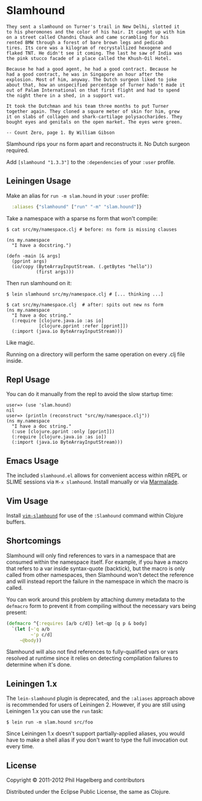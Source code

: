 # Slamhound

    They sent a slamhound on Turner's trail in New Delhi, slotted it
    to his pheromones and the color of his hair. It caught up with him
    on a street called Chandni Chauk and came scrambling for his
    rented BMW through a forest of bare brown legs and pedicab
    tires. Its core was a kilogram of recrystallized hexogene and
    flaked TNT. He didn't see it coming. The last he saw of India was
    the pink stucco facade of a place called the Khush-Oil Hotel.

    Because he had a good agent, he had a good contract. Because he
    had a good contract, he was in Singapore an hour after the
    explosion. Most of him, anyway. The Dutch surgeon liked to joke
    about that, how an unspecified percentage of Turner hadn't made it
    out of Palam International on that first flight and had to spend
    the night there in a shed, in a support vat.

    It took the Dutchman and his team three months to put Turner
    together again. They cloned a square meter of skin for him, grew
    it on slabs of collagen and shark-cartilage polysaccharides. They
    bought eyes and genitals on the open market. The eyes were green.

    -- Count Zero, page 1. By William Gibson

Slamhound rips your ns form apart and reconstructs it. No Dutch
surgeon required.

Add `[slamhound "1.3.3"]` to the `:dependencies` of your `:user` profile.

## Leiningen Usage

Make an alias for `run -m slam.hound` in your `:user` profile:

```clj
  :aliases {"slamhound" ["run" "-m" "slam.hound"]}
```

Take a namespace with a sparse ns form that won't compile:

    $ cat src/my/namespace.clj # before: ns form is missing clauses

    (ns my.namespace
      "I have a docstring.")

    (defn -main [& args]
      (pprint args)
      (io/copy (ByteArrayInputStream. (.getBytes "hello"))
               (first args))) 

Then run slamhound on it:

    $ lein slamhound src/my/namespace.clj # [... thinking ...]

    $ cat src/my/namespace.clj  # after: spits out new ns form
    (ns my.namespace
      "I have a doc string."
      (:require [clojure.java.io :as io]
                [clojure.pprint :refer [pprint]])
      (:import (java.io ByteArrayInputStream)))

Like magic.

Running on a directory will perform the same operation on every .clj file inside.

## Repl Usage

You can do it manually from the repl to avoid the slow startup time:

    user=> (use 'slam.hound)
    nil
    user=> (println (reconstruct "src/my/namespace.clj"))
    (ns my.namespace
      "I have a doc string."
      (:use [clojure.pprint :only [pprint]])
      (:require [clojure.java.io :as io])
      (:import (java.io ByteArrayInputStream)))

## Emacs Usage

The included `slamhound.el` allows for convenient access within nREPL
or SLIME sessions via `M-x slamhound`. Install manually or via
[Marmalade](http://marmalade-repo.org).

## Vim Usage

Install [`vim-slamhound`](https://github.com/guns/vim-slamhound) for use
of the `:Slamhound` command within Clojure buffers.

## Shortcomings

Slamhound will only find references to vars in a namespace that are
consumed within the namespace itself. For example, if you have a macro
that refers to a var inside syntax-quote (backtick), but the macro is
only called from other namespaces, then Slamhound won't detect the
reference and will instead report the failure in the namespace in
which the macro is called.

You can work around this problem by attaching dummy metadata to the
`defmacro` form to prevent it from compiling without the necessary
vars being present:

```clj
(defmacro ^{:requires [a/b c/d]} let-qp [q p & body]
  `(let [~'q a/b
         ~'p c/d]
     ~@body))
```

Slamhound will also not find references to fully-qualified vars or
vars resolved at runtime since it relies on detecting compilation
failures to determine when it's done.

## Leiningen 1.x

The `lein-slamhound` plugin is deprecated, and the `:aliases` approach
above is recommended for users of Leiningen 2. However, if you are
still using Leiningen 1.x you can use the `run` task:

    $ lein run -m slam.hound src/foo

Since Leiningen 1.x doesn't support partially-applied aliases, you
would have to make a shell alias if you don't want to type the full
invocation out every time.

## License

Copyright © 2011-2012 Phil Hagelberg and contributors

Distributed under the Eclipse Public License, the same as Clojure.
